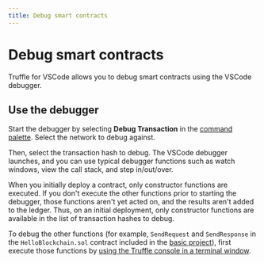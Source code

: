 ```yaml
---
title: Debug smart contracts
---
```


# Debug smart contracts

Truffle for VSCode allows you to debug smart contracts using the VSCode debugger.

## Use the debugger

Start the debugger by selecting **Debug Transaction** in the [command palette](../reference/command-palette.md).
Select the network to debug against.

Then, select the transaction hash to debug.
The VSCode debugger launches, and you can use typical debugger functions such as watch windows, view
the call stack, and step in/out/over.

When you initially deploy a contract, only constructor functions are executed.
If you don't execute the other functions prior to starting the debugger, those functions aren't
yet acted on, and the results aren't added to the ledger.
Thus, on an initial deployment, only constructor functions are available in the list of transaction
hashes to debug.

To debug the other functions (for example, `SendRequest` and `SendResponse` in the
`HelloBlockchain.sol` contract included in the [basic project](manage-smart-contracts.md)), first
execute those functions by
[using the Truffle console in a terminal window](../../truffle/getting-started/interacting-with-your-contracts.md).
